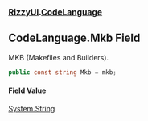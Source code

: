 ### [RizzyUI](RizzyUI 'RizzyUI').[CodeLanguage](RizzyUI.CodeLanguage 'RizzyUI.CodeLanguage')

## CodeLanguage.Mkb Field

MKB (Makefiles and Builders).

```csharp
public const string Mkb = mkb;
```

#### Field Value
[System.String](https://docs.microsoft.com/en-us/dotnet/api/System.String 'System.String')